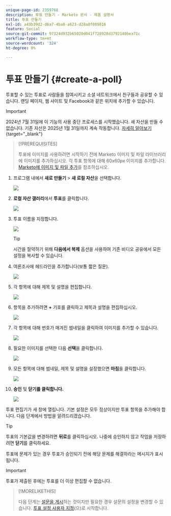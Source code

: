 ```yaml
---
unique-page-id: 2359768
description: 투표 만들기 - Marketo 문서 - 제품 설명서
title: 투표 만들기
exl-id: a43b39d2-d6a7-4ba8-a623-d28a8f089816
feature: Social
source-git-commit: 97324d932b65020d041f728928d3792140bea71c
workflow-type: tm+mt
source-wordcount: '324'
ht-degree: 0%

---
```


# 투표 만들기 {#create-a-poll}

투표할 수 있는 투표로 사람들을 참여시키고 소셜 네트워크에서 친구들과 공유할 수 있습니다. 랜딩 페이지, 웹 사이트 및 Facebook과 같은 위치에 추가할 수 있습니다.

>[!IMPORTANT]
>
>2024년 7월 31일에 이 기능의 사용 중단 프로세스를 시작했습니다. 새 자산을 만들 수 없습니다. 기존 자산은 2025년 1월 31일까지 계속 작동합니다. [자세히 알아보기](https://nation.marketo.com/t5/employee-blogs/marketo-engage-social-features-deprecation/ba-p/351977){target="_blank"}

>[!PREREQUISITES]
>
>투표에 이미지를 사용하려면 시작하기 전에 Marketo 이미지 및 파일 라이브러리에 이미지를 추가하십시오. 각 투표 항목에 대해 60x60px 이미지를 추가합니다. [Marketo에 이미지 및 파일 추가](/help/marketo/product-docs/demand-generation/images-and-files/add-images-and-files-to-marketo.md)를 참조하십시오.

1. 프로그램 내에서 **새로 만들기** > **새 로컬 자산**&#x200B;을 선택합니다.

   ![](assets/image2014-9-18-18-3a18-3a41.png)

1. **로컬 자산 갤러리**&#x200B;에서 **투표**&#x200B;를 클릭합니다.

   ![](assets/image2014-9-18-18-3a18-3a47.png)

1. 투표 이름을 지정합니다.

   ![](assets/image2014-9-18-18-3a18-3a55.png)

   >[!TIP]
   >
   >시간을 절약하기 위해 **다음에서 복제** 옵션을 사용하여 기존 비디오 공유에서 모든 설정을 복사할 수 있습니다.

1. 여론조사에 헤드라인을 추가합니다(보통 짧은 질문).

   ![](assets/image2014-9-18-18-3a19-3a14.png)

1. 각 항목에 대해 제목 및 설명을 편집합니다.

   ![](assets/image2014-9-18-18-3a19-3a23.png)

1. 항목을 추가하려면 **+** 기호를 클릭하고 제목과 설명을 편집하십시오.

   ![](assets/image2014-9-18-18-3a19-3a30.png)

1. 각 항목에 대해 번호가 매겨진 썸네일을 클릭하여 이미지를 추가할 수 있습니다.

   ![](assets/image2014-9-18-18-3a19-3a37.png)

1. 필요한 이미지를 선택한 다음 **선택**&#x200B;을 클릭합니다.

   ![](assets/image2014-9-18-18-3a19-3a44.png)

1. 모든 항목에 대해 썸네일, 제목 및 설명을 설정했으면 **마침**&#x200B;을 클릭합니다.

   ![](assets/image2014-9-18-18-3a19-3a50.png)

1. **승인** 및 **닫기를 클릭합니다.**

   ![](assets/image2014-9-18-18-3a19-3a57.png)

투표 편집기가 새 창에 열립니다. 기본 설정은 모두 정상이지만 투표 항목을 추가해야 합니다. 다음 단계에서 방법을 알려드리겠습니다.

>[!TIP]
>
>투표의 기본값을 변경하려면 **뒤로**&#x200B;를 클릭하십시오. 나중에 승인하지 않고 작업을 저장하려면 **닫기**&#x200B;를 클릭하세요.

투표에 문제가 있는 경우 투표가 승인되기 전에 해당 문제를 해결하라는 메시지가 표시됩니다.

>[!IMPORTANT]
>
>투표가 제출된 후에는 투표를 더 이상 편집할 수 없습니다.

>[!MORELIKETHIS]
>
>다음 단계는 [설문을 게시](/help/marketo/product-docs/demand-generation/social/creating-a-poll/publish-a-poll.md)하는 것이지만 필요한 경우 설문의 설정을 변경할 수 있습니다. [투표 설정 사용자 지정](/help/marketo/product-docs/demand-generation/social/creating-a-poll/customize-poll-settings.md)(으)로 시작합니다.

